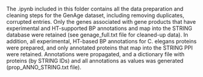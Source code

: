 The .ipynb included in this folder contains all the data preparation and cleaning steps for the GenAge dataset, including removing duplicates, corrupted entries. Only the genes associated with gene products that have experimental and HT-supported BP annotations and map into the STRING database were retained (see genage_full.txt file for cleaned-up data). In addition, all experimental, HT-based BP annotations for C. elegans proteins were prepared, and only annotated proteins that map into the STRING PPI were retained. Annotations were propagated, and a dictionary file with proteins (by STRING IDs) and all annotations as values was generated (prop_ANNO_STRING.txt file).

